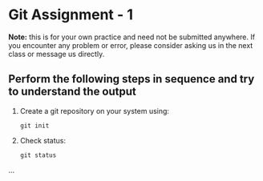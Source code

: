 # Git Assignment - 1

**Note:** this is for your own practice and need not be submitted anywhere. If you encounter any problem or error, please consider asking us in the next class or message us directly.

## Perform the following steps in sequence and try to understand the output

1. Create a git repository on your system using:
    ```
    git init
    ```
2. Check status:
    ```
    git status
    ```
...
